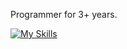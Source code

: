 Programmer for 3+ years.

[![My Skills](https://skillicons.dev/icons?i=js,ts,py,cpp,cs,lua,java,html,css,vscode)](https://skillicons.dev)
